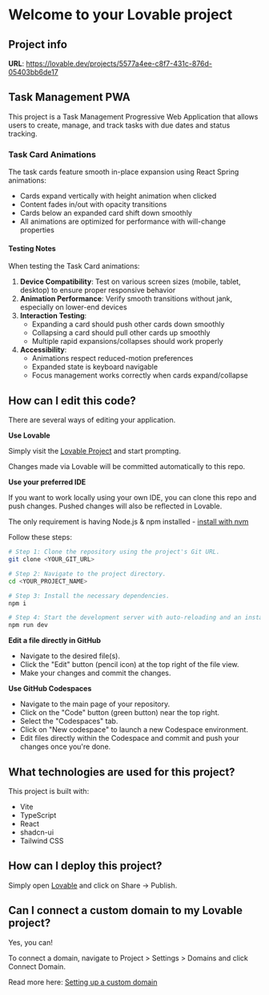 # Welcome to your Lovable project

## Project info

**URL**: https://lovable.dev/projects/5577a4ee-c8f7-431c-876d-05403bb6de17

## Task Management PWA

This project is a Task Management Progressive Web Application that allows users to create, manage, and track tasks with due dates and status tracking.

### Task Card Animations

The task cards feature smooth in-place expansion using React Spring animations:
- Cards expand vertically with height animation when clicked
- Content fades in/out with opacity transitions
- Cards below an expanded card shift down smoothly
- All animations are optimized for performance with will-change properties

#### Testing Notes

When testing the Task Card animations:
1. **Device Compatibility**: Test on various screen sizes (mobile, tablet, desktop) to ensure proper responsive behavior
2. **Animation Performance**: Verify smooth transitions without jank, especially on lower-end devices
3. **Interaction Testing**: 
   - Expanding a card should push other cards down smoothly
   - Collapsing a card should pull other cards up smoothly
   - Multiple rapid expansions/collapses should work properly
4. **Accessibility**: 
   - Animations respect reduced-motion preferences
   - Expanded state is keyboard navigable
   - Focus management works correctly when cards expand/collapse

## How can I edit this code?

There are several ways of editing your application.

**Use Lovable**

Simply visit the [Lovable Project](https://lovable.dev/projects/5577a4ee-c8f7-431c-876d-05403bb6de17) and start prompting.

Changes made via Lovable will be committed automatically to this repo.

**Use your preferred IDE**

If you want to work locally using your own IDE, you can clone this repo and push changes. Pushed changes will also be reflected in Lovable.

The only requirement is having Node.js & npm installed - [install with nvm](https://github.com/nvm-sh/nvm#installing-and-updating)

Follow these steps:

```sh
# Step 1: Clone the repository using the project's Git URL.
git clone <YOUR_GIT_URL>

# Step 2: Navigate to the project directory.
cd <YOUR_PROJECT_NAME>

# Step 3: Install the necessary dependencies.
npm i

# Step 4: Start the development server with auto-reloading and an instant preview.
npm run dev
```

**Edit a file directly in GitHub**

- Navigate to the desired file(s).
- Click the "Edit" button (pencil icon) at the top right of the file view.
- Make your changes and commit the changes.

**Use GitHub Codespaces**

- Navigate to the main page of your repository.
- Click on the "Code" button (green button) near the top right.
- Select the "Codespaces" tab.
- Click on "New codespace" to launch a new Codespace environment.
- Edit files directly within the Codespace and commit and push your changes once you're done.

## What technologies are used for this project?

This project is built with:

- Vite
- TypeScript
- React
- shadcn-ui
- Tailwind CSS

## How can I deploy this project?

Simply open [Lovable](https://lovable.dev/projects/5577a4ee-c8f7-431c-876d-05403bb6de17) and click on Share -> Publish.

## Can I connect a custom domain to my Lovable project?

Yes, you can!

To connect a domain, navigate to Project > Settings > Domains and click Connect Domain.

Read more here: [Setting up a custom domain](https://docs.lovable.dev/tips-tricks/custom-domain#step-by-step-guide)
